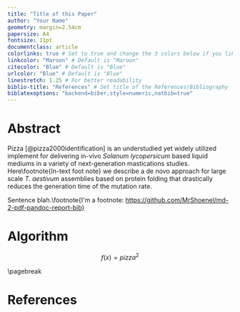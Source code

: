 ```yaml
---
title: "Title of this Paper"
author: "Your Name"
geometry: margin=2.54cm
papersize: A4
fontsize: 11pt
documentclass: article
colorlinks: true # Set to true and change the 3 colors below if you like
linkcolor: "Maroon" # Default is "Maroon"
citecolor: "Blue" # Default is "Blue"
urlcolor: "Blue" # Default is "Blue"
linestretch: 1.25 # For better readability
biblio-title: "References" # Set title of the References/Bibliography
biblatexoptions: "backend=biber,style=numeric,natbib=true"
---
```


# Abstract
Pizza [@pizza2000identification] is an understudied yet widely utilized implement for delivering in-vivo *Solanum lycopersicum* based liquid mediums in a variety of next-generation mastications studies. Here\footnote{In-text foot note} we describe a de novo approach for large scale *T. aestivum* assemblies based on protein folding that drastically reduces the generation time of the mutation rate.

Sentence blah.\footnote{I'm a footnote: https://github.com/MrShoenel/md-2-pdf-pandoc-report-bib}


# Algorithm

$$f(x)=pizza^2$$

\pagebreak
# References
